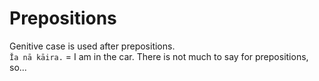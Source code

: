 # Prepositions
Genitive case is used after prepositions.  
`Ĭa nā kāira.` = I am in the car.
There is not much to say for prepositions, so...
